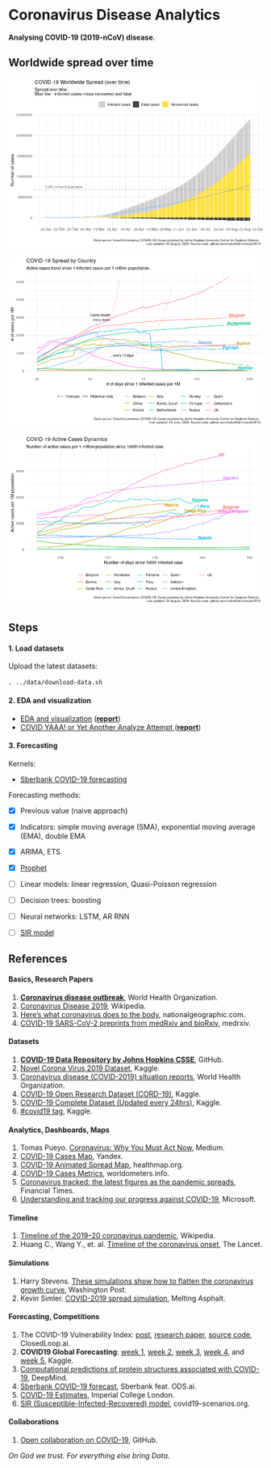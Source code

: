 # Coronavirus Disease Analytics

**Analysing COVID-19 (2019-nCoV) disease**.


## Worldwide spread over time


![worldwide spread over time](src/covid-19-eda_files/figure-gfm/worldwide_spread_over_time-1.png)

![infected by countries prediction](src/covid-19-yaaa_files/figure-gfm/infected_by_countries_pred-1.png)

![active cases dynamics](src/covid-19-eda_files/figure-gfm/active-cases-dynamics-1.png)


## Steps


#### 1. Load datasets

Upload the latest datasets:

`. ../data/download-data.sh`


#### 2. EDA and visualization

- [EDA and visualization](src/covid-19-eda.Rmd) (**[report](src/covid-19-eda.md)**)
- [COVID YAAA! or Yet Another Analyze Attempt ](src/covid-19-yaaa.Rmd) (**[report](src/covid-19-yaaa.md)**)


#### 3. Forecasting

Kernels:

- [Sberbank COVID-19 forecasting](src/sberbank-covid-forecasting.R) 

Forecasting methods:

- [x] Previous value (naive approach)
- [x] Indicators: simple moving average (SMA), exponential moving average (EMA), double EMA
- [x] ARIMA, ETS
- [x] [Prophet](https://facebook.github.io/prophet/) 
- [ ] Linear models: linear regression, Quasi-Poisson regression 
- [ ] Decision trees: boosting
- [ ] Neural networks: LSTM, AR RNN
- [ ] [SIR model](https://www.kaggle.com/jordimas/differential-evolution-to-fit-covid-19-sir-model)



## References


#### Basics, Research Papers

1. [**Coronavirus disease outbreak**](https://www.who.int/emergencies/diseases/novel-coronavirus-2019/), World Health Organization.
1. [Coronavirus Disease 2019](https://en.wikipedia.org/wiki/Coronavirus_disease_2019), Wikipedia.
1. [Here’s what coronavirus does to the body](https://www.nationalgeographic.com/science/2020/02/here-is-what-coronavirus-does-to-the-body/), nationalgeographic.com.
1. [COVID-19 SARS-CoV-2 preprints from medRxiv and bioRxiv](https://connect.medrxiv.org/relate/content/181), medrxiv.


#### Datasets

1. [**COVID-19 Data Repository by Johns Hopkins CSSE**](https://github.com/CSSEGISandData/COVID-19), GitHub.
1. [Novel Corona Virus 2019 Dataset](https://www.kaggle.com/sudalairajkumar/novel-corona-virus-2019-dataset), Kaggle.
1. [Coronavirus disease (COVID-2019) situation reports](https://www.who.int/emergencies/diseases/novel-coronavirus-2019/situation-reports), World Health Organization.
1. [COVID-19 Open Research Dataset (CORD-19)](https://www.kaggle.com/allen-institute-for-ai/CORD-19-research-challenge), Kaggle.
1. [COVID-19 Complete Dataset (Updated every 24hrs)](https://www.kaggle.com/imdevskp/corona-virus-report), Kaggle.
1. [#covid19 tag](https://www.kaggle.com/tags/covid19), Kaggle.


#### Analytics, Dashboards, Maps

1. Tomas Pueyo. [Coronavirus: Why You Must Act Now](https://medium.com/@tomaspueyo/coronavirus-act-today-or-people-will-die-f4d3d9cd99ca), Medium.
1. [COVID-19 Cases Map](https://yandex.ru/web-maps/covid19), Yandex.
1. [COVID-19 Animated Spread Map](https://www.healthmap.org/covid-19/), healthmap.org.
1. [COVID-19 Cases Metrics](https://www.worldometers.info/coronavirus/), worldometers.info.
1. [Coronavirus tracked: the latest figures as the pandemic spreads](https://www.ft.com/coronavirus-latest), Financial Times.
1. [Understanding and tracking our progress against COVID-19](https://app.powerbi.com/view?r=eyJrIjoiM2Q1M2YxMmMtYzBkMC00YWI0LWE2ODMtZGFhZmM4OTNiYzcxIiwidCI6ImMxMzZlZWMwLWZlOTItNDVlMC1iZWFlLTQ2OTg0OTczZTIzMiIsImMiOjF9), Microsoft.


#### Timeline

1. [Timeline of the 2019–20 coronavirus pandemic](https://en.wikipedia.org/wiki/Timeline_of_the_2019%E2%80%9320_coronavirus_pandemic), Wikipedia.
2. Huang C., Wang Y., et. al. [Timeline of the coronavirus onset](https://els-jbs-prod-cdn.literatumonline.com/pb/assets/raw/Lancet/infographics/coronavirus/Coronavirus_MedianTimeline_Infographic-1584612208650.jpg), The Lancet.


#### Simulations

1. Harry Stevens. [These simulations show how to flatten the coronavirus growth curve](https://www.washingtonpost.com/graphics/2020/world/corona-simulator/), Washington Post.
1. Kevin Simler. [COVID-2019 spread simulation](https://www.meltingasphalt.com/interactive/outbreak/), Melting Asphalt.


#### Forecasting, Competitions

1. The COVID-19 Vulnerability Index: [post](https://closedloop.ai/open-source-data-science-to-fight-covid-19-corona-virus/), [research paper](https://arxiv.org/abs/2003.07347), [source code](https://github.com/closedloop-ai/cv19index), ClosedLoop.ai.
1. **COVID19 Global Forecasting**: [week 1](https://www.kaggle.com/c/covid19-global-forecasting-week-1), [week 2](https://www.kaggle.com/c/covid19-global-forecasting-week-2), [week 3](https://www.kaggle.com/c/covid19-global-forecasting-week-3), [week 4](https://www.kaggle.com/c/covid19-global-forecasting-week-4), and [week 5](https://www.kaggle.com/c/covid19-global-forecasting-week-5), Kaggle. 
1. [Computational predictions of protein structures associated with COVID-19](https://deepmind.com/research/open-source/computational-predictions-of-protein-structures-associated-with-COVID-19), DeepMind.
1. [Sberbank COVID-19 forecast](https://ods.ai/competitions/sberbank-covid19-forecast), Sberbank feat. ODS.ai.
1. [COVID-19 Estimates](https://imperialcollegelondon.github.io/covid19estimates/#/), Imperial College London.
1. [SIR (Susceptible-Infected-Recovered) model](https://covid19-scenarios.org/), covid19-scenarios.org.


#### Collaborations

1. [Open collaboration on COVID-19](https://github.blog/2020-03-23-open-collaboration-on-covid-19/), GitHub.



*On God we trust. For everything else bring Data.*
